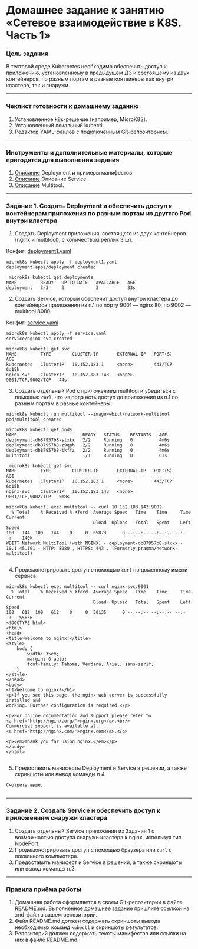 # Домашнее задание к занятию «Сетевое взаимодействие в K8S. Часть 1»

### Цель задания

В тестовой среде Kubernetes необходимо обеспечить доступ к приложению, установленному в предыдущем ДЗ и состоящему из двух контейнеров, по разным портам в разные контейнеры как внутри кластера, так и снаружи.

------

### Чеклист готовности к домашнему заданию

1. Установленное k8s-решение (например, MicroK8S).
2. Установленный локальный kubectl.
3. Редактор YAML-файлов с подключённым Git-репозиторием.

------

### Инструменты и дополнительные материалы, которые пригодятся для выполнения задания

1. [Описание](https://kubernetes.io/docs/concepts/workloads/controllers/deployment/) Deployment и примеры манифестов.
2. [Описание](https://kubernetes.io/docs/concepts/services-networking/service/) Описание Service.
3. [Описание](https://github.com/wbitt/Network-MultiTool) Multitool.

------

### Задание 1. Создать Deployment и обеспечить доступ к контейнерам приложения по разным портам из другого Pod внутри кластера

1. Создать Deployment приложения, состоящего из двух контейнеров (nginx и multitool), с количеством реплик 3 шт.

Конфиг: [deployment1.yaml](deployment1.yaml)

```
microk8s kubectl apply -f deployment1.yaml
deployment.apps/deployment created

 microk8s kubectl get deployments
NAME         READY   UP-TO-DATE   AVAILABLE   AGE
deployment   3/3     3            3           33s

```

2. Создать Service, который обеспечит доступ внутри кластера до контейнеров приложения из п.1 по порту 9001 — nginx 80, по 9002 — multitool 8080.

Конфиг: [service.yaml](service.yaml)

```
microk8s kubectl apply -f service.yaml
service/nginx-svc created

microk8s kubectl get svc
NAME         TYPE        CLUSTER-IP       EXTERNAL-IP   PORT(S)             AGE
kubernetes   ClusterIP   10.152.183.1     <none>        443/TCP             6d15h
nginx-svc    ClusterIP   10.152.183.143   <none>        9001/TCP,9002/TCP   44s

```

3. Создать отдельный Pod с приложением multitool и убедиться с помощью `curl`, что из пода есть доступ до приложения из п.1 по разным портам в разные контейнеры.

```
microk8s kubectl run multitool --image=wbitt/network-multitool
pod/multitool created

microk8s kubectl get pods
NAME                         READY   STATUS    RESTARTS   AGE
deployment-db87957b8-slxkx   2/2     Running   0          4m6s
deployment-db87957b8-z9qph   2/2     Running   0          4m6s
deployment-db87957b8-tkffz   2/2     Running   0          4m6s
multitool                    1/1     Running   0          61s

 microk8s kubectl get svc
NAME         TYPE        CLUSTER-IP       EXTERNAL-IP   PORT(S)             AGE
kubernetes   ClusterIP   10.152.183.1     <none>        443/TCP             6d15h
nginx-svc    ClusterIP   10.152.183.143   <none>        9001/TCP,9002/TCP   5m8s

microk8s kubectl exec multitool -- curl 10.152.183.143:9002
  % Total    % Received % Xferd  Average Speed   Time    Time     Time  Current
                                 Dload  Upload   Total   Spent    Left  Speed
100   144  100   144    0     0  65873      0 --:--:-- --:--:-- --:--:--  140k
WBITT Network MultiTool (with NGINX) - deployment-db87957b8-slxkx - 10.1.45.101 - HTTP: 8080 , HTTPS: 443 . (Formerly praqma/network-multitool)


```

4. Продемонстрировать доступ с помощью `curl` по доменному имени сервиса.

```
microk8s kubectl exec multitool -- curl nginx-svc:9001
  % Total    % Received % Xferd  Average Speed   Time    Time     Time  Current
                                 Dload  Upload   Total   Spent    Left  Speed
100   612  100   612    0     0  50135      0 --:--:-- --:--:-- --:--:-- 55636
<!DOCTYPE html>
<html>
<head>
<title>Welcome to nginx!</title>
<style>
    body {
        width: 35em;
        margin: 0 auto;
        font-family: Tahoma, Verdana, Arial, sans-serif;
    }
</style>
</head>
<body>
<h1>Welcome to nginx!</h1>
<p>If you see this page, the nginx web server is successfully installed and
working. Further configuration is required.</p>

<p>For online documentation and support please refer to
<a href="http://nginx.org/">nginx.org</a>.<br/>
Commercial support is available at
<a href="http://nginx.com/">nginx.com</a>.</p>

<p><em>Thank you for using nginx.</em></p>
</body>
</html>


```

5. Предоставить манифесты Deployment и Service в решении, а также скриншоты или вывод команды п.4

```
Cмотреть выше.
```

```
```

------

### Задание 2. Создать Service и обеспечить доступ к приложениям снаружи кластера

1. Создать отдельный Service приложения из Задания 1 с возможностью доступа снаружи кластера к nginx, используя тип NodePort.
2. Продемонстрировать доступ с помощью браузера или `curl` с локального компьютера.
3. Предоставить манифест и Service в решении, а также скриншоты или вывод команды п.2.

------

### Правила приёма работы

1. Домашняя работа оформляется в своем Git-репозитории в файле README.md. Выполненное домашнее задание пришлите ссылкой на .md-файл в вашем репозитории.
2. Файл README.md должен содержать скриншоты вывода необходимых команд `kubectl` и скриншоты результатов.
3. Репозиторий должен содержать тексты манифестов или ссылки на них в файле README.md.
